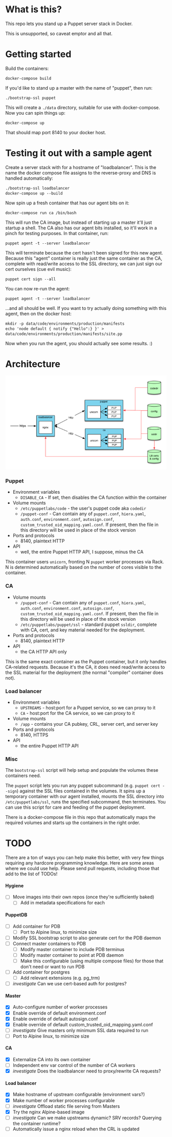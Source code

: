 # What is this?

This repo lets you stand up a Puppet server stack in Docker.

This is unsupported, so caveat emptor and all that.

# Getting started

Build the containers:

    docker-compose build

If you'd like to stand up a master with the name of "puppet", then run:

    ./bootstrap-ssl puppet

This will create a `./data` directory, suitable for use with docker-compose. Now
you can spin things up:

    docker-compose up

That should map port 8140 to your docker host.

# Testing it out with a sample agent

Create a server stack with for a hostname of "loadbalancer". This is the name
the docker compose file assigns to the reverse-proxy and DNS is handled
automatically:

    ./bootstrap-ssl loadbalancer
    docker-compose up --build

Now spin up a fresh container that has our agent bits on it:

    docker-compose run ca /bin/bash

This will run the CA image, but instead of starting up a master it'll just
startup a shell. The CA also has our agent bits installed, so it'll work in a
pinch for testing purposes. In that container, run:

    puppet agent -t --server loadbalancer

This will terminate because the cert hasn't been signed for this new agent.
Because this "agent" container is really just the same container as the CA,
complete with read/write access to the SSL directory, we can just sign our cert
ourselves (cue evil music):

    puppet cert sign --all

You can now re-run the agent:

    puppet agent -t --server loadbalancer

...and all should be well. If you want to try actually doing something with
this agent, then on the docker host:

    mkdir -p data/code/environments/production/manifests
    echo 'node default { notify {"Hello":} }' > data/code/environments/production/manifests/site.pp

Now when you run the agent, you should actually see some results. :)

# Architecture

![Architecture digram](docs/arch-diag.png)

### Puppet

* Environment variables
  * `DISABLE_CA` - If set, then disables the CA function within the container
* Volume mounts
  * `/etc/puppetlabs/code` - the user's puppet code aka `codedir`
  * `/puppet-conf` - Can contain any of `puppet.conf`, `hiera.yaml`, `auth.conf`,
    `environment.conf`, `autosign.conf`,  `custom_trusted_oid_mapping.yaml.conf`.
    If present, then the file in this directory will be used in place of the stock
    version
* Ports and protocols
  * 8140, plaintext HTTP
* API
  * well, the entire Puppet HTTP API, I suppose, minus the CA

This container users `unicorn`, fronting N `puppet` worker processes via Rack. N
is determined automatically based on the number of cores visible to the
container.

### CA

* Volume mounts
  * `/puppet-conf` - Can contain any of `puppet.conf`, `hiera.yaml`, `auth.conf`,
    `environment.conf`, `autosign.conf`,  `custom_trusted_oid_mapping.yaml.conf`.
    If present, then the file in this directory will be used in place of the stock
    version
  * `/etc/puppetlabs/puppet/ssl` - standard puppet `ssldir`, complete with CA,
    cert, and key material needed for the deployment.
* Ports and protocols
  * 8140, plaintext HTTP
* API
  * the CA HTTP API only

This is the same exact container as the Puppet container, but it only handles
CA-related requests. Because it's the CA, it does need read/write access to the
SSL material for the deployment (the normal "compiler" container does not).

### Load balancer

* Environment variables
  * `UPSTREAMS` - host:port for a Puppet service, so we can proxy to it
  * `CA` - host:port for the CA service, so we can proxy to it
* Volume mounts
  * `/app` - contains your CA pubkey, CRL, server cert, and server key
* Ports and protocols
  * 8140, HTTPS
* API
  * the entire Puppet HTTP API

### Misc

The `bootstrap-ssl` script will help setup and populate the volumes these
containers need.

The `puppet` script lets you run any puppet subcommand (e.g. `puppet cert
--sign`) against the SSL files contained in the volumes. It spins up a
temporary container with our agent installed, mounts the SSL directory into
`/etc/puppetlabs/ssl`, runs the specified subcommand, then terminates. You can
use this script for care and feeding of the puppet deployment.

There is a docker-compose file in this repo that automatically maps the
required volumes and starts up the containers in the right order.

# TODO

There are a ton of ways you can help make this better, with very few things
requiring any hardcore programming knowledge. Here are some areas where we could
use help. Please send pull requests, including those that add to the list of
TODOs!

#### Hygiene

- [ ] Move images into their own repos (once they're sufficiently baked)
  - [ ] Add in metadata specifications for each

#### PuppetDB

- [ ] Add container for PDB
  - [ ] Port to Alpine linux, to minimize size
- [ ] Modify SSL bootstrap script to also generate cert for the PDB daemon
- [ ] Connect master containers to PDB
   - [ ] Modify master container to include PDB terminus
   - [ ] Modify master container to point at PDB daemon
   - [ ] Make this configurable (using multiple compose files) for those that don't need or want to run PDB
- [ ] Add container for postgres
   - [ ] Add relevant extensions (e.g. pg_trm)
- [ ] _investigate_ Can we use cert-based auth for postgres?

#### Master

- [X] Auto-configure number of worker processes
- [X] Enable override of default environment.conf
- [X] Enable override of default autosign.conf
- [X] Enable override of default custom_trusted_oid_mapping.yaml.conf
- [ ] _investigate_ Give masters only minimum SSL data required to run
- [ ] Port to Alpine linux, to minimize size

#### CA

- [X] Externalize CA into its own container
- [ ] Independent env var control of the number of CA workers
- [X] _investigate_ Does the loadbalancer need to proxy/rewrite CA requests?

#### Load balancer

- [X] Make hostname of upstream configurable (environment vars?)
- [X] Make number of worker processes configurable
- [ ] _investigate_ Offload static file serving from Masters
- [X] Try the nginx Alpine-based image
- [ ] _investigate_ Can we make upstreams dynamic? SRV records? Querying the container runtime?
- [ ] Automatically issue a nginx reload when the CRL is updated
